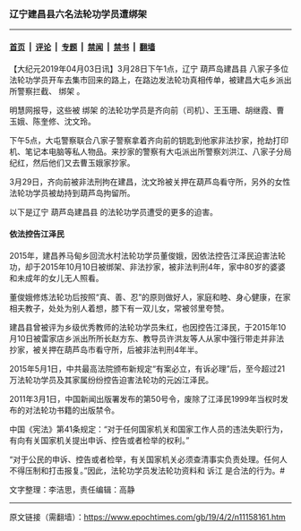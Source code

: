 ### 辽宁建昌县六名法轮功学员遭绑架

---

#### [首页](../../../..?n11158161) &nbsp;|&nbsp; [评论](../../../../../epoch-comment?n11158161) &nbsp;|&nbsp; [专题](../../../../../epoch-special?n11158161) &nbsp;|&nbsp; [禁闻](../../../../../epoch-news?n11158161) &nbsp;|&nbsp; [禁书](../../../../../books?n11158161) &nbsp;|&nbsp; [翻墙](https://github.com/gfw-breaker/nogfw/blob/master/README.md?n11158161)


<div class="post_content" id="artbody" itemprop="articleBody">
 <!-- article content begin -->
 <p>
  【大纪元2019年04月03日讯】3月28日下午1点，辽宁
  <ok href="https://www.epochtimes.com/gb/tag/%E8%91%AB%E8%8A%A6%E5%B2%9B%E5%BB%BA%E6%98%8C%E5%8E%BF.html">
   葫芦岛建昌县
  </ok>
  八家子多位法轮功学员开车去集市回来的路上，在路边发法轮功真相传单，被建昌大屯乡派出所警察拦截、
  <ok href="https://www.epochtimes.com/gb/tag/%E7%BB%91%E6%9E%B6.html">
   绑架
  </ok>
  。
 </p>
 <p>
  明慧网报导，这些被
  <ok href="https://www.epochtimes.com/gb/tag/%E7%BB%91%E6%9E%B6.html">
   绑架
  </ok>
  的法轮功学员是齐向前（司机）、王玉珊、胡继霞、曹玉娥、陈奎修、沈文玲。
 </p>
 <p>
  下午5点，大屯警察联合八家子警察拿着齐向前的钥匙到他家非法抄家，抢劫打印机、笔记本电脑等私人物品。来抄家的警察有大屯派出所警察刘洪江、八家子分局纪红，然后他们又去曹玉娥家抄家。
 </p>
 <p>
  3月29日，齐向前被非法刑拘在建昌，沈文玲被关押在葫芦岛看守所，另外的女性法轮功学员被劫持到葫芦岛拘留所。
 </p>
 <p>
  以下是辽宁
  <ok href="https://www.epochtimes.com/gb/tag/%E8%91%AB%E8%8A%A6%E5%B2%9B%E5%BB%BA%E6%98%8C%E5%8E%BF.html">
   葫芦岛建昌县
  </ok>
  的法轮功学员遭受的更多的迫害。
 </p>
 <h4>
  <b>
   依法控告江泽民
  </b>
 </h4>
 <p>
  2015年，建昌养马甸乡回流水村法轮功学员董俊娥，因依法控告江泽民迫害法轮功，却于2015年10月10日被绑架、非法抄家，被非法判刑4年，家中80岁的婆婆和未成年的女儿无人照看。
 </p>
 <p>
  董俊娥修炼法轮功后按照“真、善、忍”的原则做好人，家庭和睦、身心健康，在家相夫教子，处处为别人着想，膝下有一双儿女，常被邻里夸赞。
 </p>
 <p>
  建昌县曾被评为乡级优秀教师的法轮功学员朱红，也因控告江泽民，于2015年10月10日被雷家店乡派出所所长赵方东、教导员许洪友等人从家中强行带走并非法抄家，被关押在葫芦岛市看守所，后被非法判刑4年半。
 </p>
 <p>
  2015年5月1日，中共最高法院颁布新规定“有案必立，有诉必理”后，至今超过21万法轮功学员及其家属纷纷控告迫害法轮功的元凶江泽民。
 </p>
 <p>
  2011年3月1日，中国新闻出版署发布的第50号令，废除了江泽民1999年当权时发布的对法轮功书籍的出版禁令。
 </p>
 <p>
  中国《宪法》第41条规定：“对于任何国家机关和国家工作人员的违法失职行为，有向有关国家机关提出申诉、控告或者检举的权利。”
 </p>
 <p>
  “对于公民的申诉、控告或者检举，有关国家机关必须查清事实负责处理。任何人不得压制和打击报复。”因此，法轮功学员发法轮功资料和
  <ok href="https://www.epochtimes.com/gb/tag/%E8%AF%89%E6%B1%9F.html">
   诉江
  </ok>
  是合法的行为。#
 </p>
 <p>
  文字整理：李洁思，责任编辑：高静
 </p>
 <!-- article content end -->
 <div id="below_article_ad">
 </div>
</div>


---

原文链接（需翻墙）：https://www.epochtimes.com/gb/19/4/2/n11158161.htm